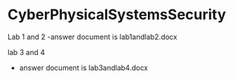 # CyberPhysicalSystemsSecurity

Lab 1 and 2 
-answer document is lab1andlab2.docx

lab 3 and 4
- answer document is lab3andlab4.docx

